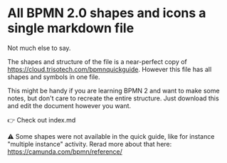 # All BPMN 2.0 shapes and icons a single markdown file

Not much else to say.

The shapes and structure of the file is a near-perfect copy of https://cloud.trisotech.com/bpmnquickguide. However this file has all shapes and symbols in one file.

This might be handy if you are learning BPMN 2 and want to make some notes, but don't care to recreate the entire structure. Just download this and edit the document however you want.

👉 Check out index.md

⚠ Some shapes were not available in the quick guide, like for instance "multiple instance" activity. Rerad more about that here: https://camunda.com/bpmn/reference/
